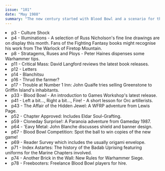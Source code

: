 ```yaml
---
issue: "101"
date: "May 1988"
summary: "The new century started with Blood Bowl and a scenario for the RuneQuest supplement Griffin Island."
---
```

<li>p3 - Culture Shock</li>
<li>p4 - Illuminations - A selection of Russ Nicholson's fine line drawings are on display this month. Fans of the Fighting Fantasy books might recognise his work from The Warlock of Firetop Mountain.</li>
<li>p8 - Stratagems, Ruses and Ploys - Peter Haines dispenses some Warhammer tips.</li>
<li>p11 - Critical Mass: David Langford reviews the latest book releases.</li>
<li>p12 - Letters</li>
<li>p14 - Blanchitsu</li>
<li>p16 - Thrud the farmer?</li>
<li>p17 - Trouble at Number 1 Inn: John Qualfe tries selling Greenstone to Griffin Island's inhabitants.</li>
<li>p33 - Blood Bowl - An introduction to Games Workshop's latest release.</li>
<li>p41 - Left a bit..., Right a bit..., Fire! - A short lesson for Orc artillerists.</li>
<li>p43 - The Affair of the Hidden Jewel: A WFRP adventure from Lewis Page.</li>
<li>p52 - Chapter Approved: Includes Eldar Soul-Grafting.</li>
<li>p59 - Cloneday Surprise!: A Paranoia adventure from Gameday 1987.</li>
<li>p64 - 'Eavy Metal: John Blanche discusses shield and banner design.</li>
<li>p67 - Blood Bowl Competition: Spot the ball to win copies of the new game!</li>
<li>p69 - Reader Survey which includes the usually origami envelope.</li>
<li>p71 - Index Astartes: The history of the Badab Uprising featuring uniforms for the Marine Chapters involved.</li>
<li>p74 - Another Brick in the Wall: New Rules for Warhammer Siege.</li>
<li>p78 - Freebooters: Freelance Blood Bowl players for hire.</li>
